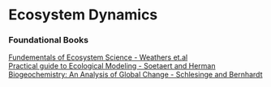 # Ecosystem Dynamics   
### **Foundational Books**  
[Fundementals of Ecosystem Science - Weathers et.al](https://www-sciencedirect-com.ezproxy.lib.vt.edu/book/9780128127629/fundamentals-of-ecosystem-science#book-description)  
[Practical guide to Ecological Modeling - Soetaert and Herman](https://link-springer-com.ezproxy.lib.vt.edu/book/10.1007/978-1-4020-8624-3)  
[Biogeochemistry: An Analysis of Global Change - Schlesinge and Bernhardt](https://www-sciencedirect-com.ezproxy.lib.vt.edu/book/9780123858740/biogeochemistry)

